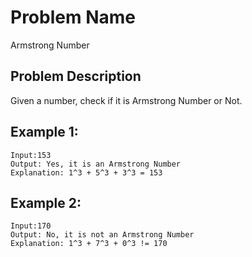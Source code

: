 # Problem Name 
Armstrong Number

## Problem Description

Given a number, check if it is Armstrong Number or Not.

## Example 1:
```
Input:153 
Output: Yes, it is an Armstrong Number
Explanation: 1^3 + 5^3 + 3^3 = 153
```

## Example 2:
```
Input:170 
Output: No, it is not an Armstrong Number
Explanation: 1^3 + 7^3 + 0^3 != 170
```